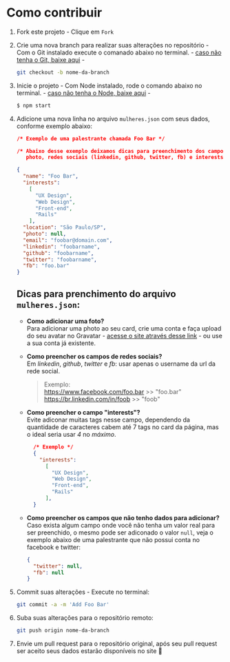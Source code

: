 # Como contribuir

1. Fork este projeto - Clique em  `Fork`

2. Crie uma nova branch para realizar suas alterações no repositório - Com o Git instalado execute o comanado abaixo no terminal. - [caso não tenha o Git, baixe aqui](https://git-scm.com/downloads) - 
    ```sh
    git checkout -b nome-da-branch
    ```

3. Inicie o projeto - Com Node instalado, rode o comando abaixo no terminal. - [caso não tenha o Node, baixe aqui](https://nodejs.org/en/) - 
    ```sh
    $ npm start
    ```

4. Adicione uma nova linha no arquivo `mulheres.json` com seus dados, conforme exemplo abaixo:

    ```json
    /* Exemplo de uma palestrante chamada Foo Bar */

    /* Abaixo desse exemplo deixamos dicas para preenchimento dos campos: 
       photo, redes sociais (linkedin, github, twitter, fb) e interests */

    {
      "name": "Foo Bar",
      "interests":
        [
          "UX Design",
          "Web Design",
          "Front-end",
          "Rails"
        ],
      "location": "São Paulo/SP",
      "photo": null,
      "email": "foobar@domain.com",
      "linkedin": "foobarname",
      "github": "foobarname",
      "twitter": "foobarname",
      "fb": "foo.bar"
    }
    ```

    ## Dicas para prenchimento do arquivo `mulheres.json`:

    - **Como adicionar uma foto?**  
      Para adicionar uma photo ao seu card, crie uma conta e faça upload do seu avatar no Gravatar - [acesse o site através desse link](https://en.gravatar.com/) - ou use a sua conta já existente.

    - **Como preencher os campos de redes sociais?**  
      Em *linkedin*, *github*, *twitter* e *fb*: usar apenas o username da url da rede social.
      > Exemplo:  
        https://www.facebook.com/foo.bar >> "foo.bar"  
        https://br.linkedin.com/in/foob >> "foob"  
      
    - **Como preencher o campo "interests"?**  
        Evite adiconar muitas tags nesse campo, dependendo da quantidade de caracteres cabem até 7 tags no card da página, mas o ideal seria usar *4* no *máximo*.
        ````JSON
          /* Exemplo */
          {
            "interests":
              [
                "UX Design",
                "Web Design",
                "Front-end",
                "Rails"
              ],
          }
        ````

    - **Como preencher os campos que não tenho dados para adicionar?**  
      Caso exista algum campo onde você não tenha um valor real para ser preenchido, o mesmo pode ser adiconado o valor `null`, veja o exemplo abaixo de uma palestrante que não possui conta no facebook e twitter:
      ```json
      {
        "twitter": null,
        "fb": null
      }
      ```

5. Commit suas alterações - Execute no terminal: 
    ```sh
    git commit -a -m 'Add Foo Bar'
    ```

6. Suba suas alterações para o repositório remoto:
    ```sh
    git push origin nome-da-branch
    ```

7. Envie um pull request para o repositório original, após seu pull request ser aceito seus dados estarão disponíveis no site 💜 

